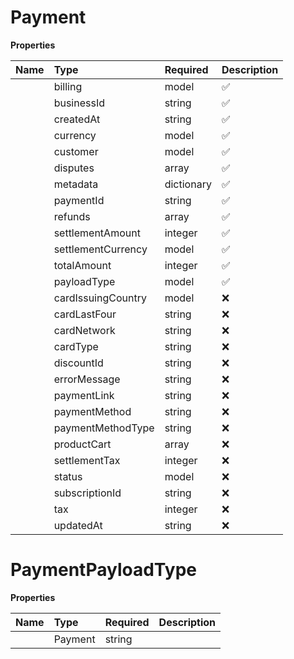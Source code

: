 # Payment



**Properties**

| Name | Type | Required | Description |
| :-------- | :----------| :----------| :----------|
    | billing | model | ✅ |  |
    | businessId | string | ✅ | Identifier of the business associated with the payment |
    | createdAt | string | ✅ | Timestamp when the payment was created |
    | currency | model | ✅ |  |
    | customer | model | ✅ |  |
    | disputes | array | ✅ | List of disputes associated with this payment |
    | metadata | dictionary | ✅ |  |
    | paymentId | string | ✅ | Unique identifier for the payment |
    | refunds | array | ✅ | List of refunds issued for this payment |
    | settlementAmount | integer | ✅ | The amount that will be credited to your Dodo balance after currency conversion and processing. Especially relevant for adaptive pricing where the customer's payment currency differs from your settlement currency. |
    | settlementCurrency | model | ✅ |  |
    | totalAmount | integer | ✅ | Total amount charged to the customer including tax, in smallest currency unit (e.g. cents) |
    | payloadType | model | ✅ |  |
    | cardIssuingCountry | model | ❌ | ISO country code alpha2 variant |
    | cardLastFour | string | ❌ | The last four digits of the card |
    | cardNetwork | string | ❌ | Card network like VISA, MASTERCARD etc. |
    | cardType | string | ❌ | The type of card DEBIT or CREDIT |
    | discountId | string | ❌ | The discount id if discount is applied |
    | errorMessage | string | ❌ | An error message if the payment failed |
    | paymentLink | string | ❌ | Checkout URL |
    | paymentMethod | string | ❌ | Payment method used by customer (e.g. "card", "bank_transfer") |
    | paymentMethodType | string | ❌ | Specific type of payment method (e.g. "visa", "mastercard") |
    | productCart | array | ❌ | List of products purchased in a one-time payment |
    | settlementTax | integer | ❌ | This represents the portion of settlement_amount that corresponds to taxes collected. Especially relevant for adaptive pricing where the tax component must be tracked separately in your Dodo balance. |
    | status | model | ❌ |  |
    | subscriptionId | string | ❌ | Identifier of the subscription if payment is part of a subscription |
    | tax | integer | ❌ | Amount of tax collected in smallest currency unit (e.g. cents) |
    | updatedAt | string | ❌ | Timestamp when the payment was last updated |

# PaymentPayloadType



**Properties**

| Name | Type | Required | Description |
| :-------- | :----------| :----------| :----------|
    | Payment | string |  | Payment |





<!-- This file was generated by liblab | https://liblab.com/ -->